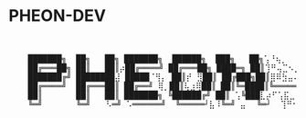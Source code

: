 # PHEON-DEV

<pre>


    ███████╗  ██╗   ██╗ ███████╗  ██████╗  ███╗   ██╗⢡⠘⢦⡀⠀⠀⠀⠀ ███████╗  ███████╗ ██╗   ██╗ 
    ██╔═══██╗ ██║   ██║⡴██╔════╝ ██╔═══██╗ ████═╗ ██║⢹⠛⢤⣉⠢⡀   ██╔═══██╗ ██╔════╝ ██║   ██║ 
    ███████╔╝ ████████⣼ █████⠈⢻⡄ ██║⡞ ⣻██║ ██╔███╗██║⣿⠿⣳⣤⠴⠖⠛╗ ██║   ██║ █████╗   ██║   ██║ 
    ██╔════╝  ██╔═══██║ ██╔══╝ ⢿⡀██║⢧⣰⢿██║ ██║╚═████║╚═════⣇╝ ██║   ██║ ██╔══╝   ╚██╗ ██╔╝ 
    ██║       ██║   ██║ ███████╗ ╚██████╔╝ ██║ ⢡╚███⣇⡴⠋⢡⣯⣀⠘⠘⢦⠀███████╔╝ ███████╗  ╚████╔╝  
    ╚═╝       ╚═╝⠀  ⠣═╝ ⠡══════╝  ╚═════┘⣧⠸╚═╝ ⣤⠀ ╚═┘  ⢹⠛⠂⠀⡀⢤⣉⠢╚═════╝  ╚══════╝   ╚═══╝   

</pre>
